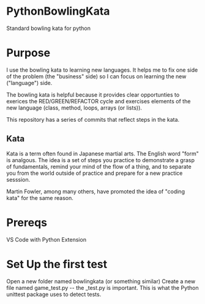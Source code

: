 # PythonBowlingKata
Standard bowling kata for python

# Purpose
I use the bowling kata to learning new languages. It helps me to fix one side of the problem (the "business" side) so I can focus on learning the new ("language") side.  

The bowling kata is helpful because it provides clear opportunties to exerices the RED/GREEN/REFACTOR cycle and exercises elements of the new language (class, method, loops, arrays (or lists)).  

This repository has a series of commits that reflect steps in the kata.  

## Kata
Kata is a term often found in Japanese martial arts. The English word "form" is analgous. The idea is a set of steps you practice to demonstrate a grasp of fundamentals, remind your mind of the flow of a thing, and to separate you from the world outside of practice and prepare for a new practice sesssion.  

Martin Fowler, among many others, have promoted the idea of "coding kata" for the same reason.  

# Prereqs
VS Code with Python Extension

# Set Up the first test
Open a new folder named bowlingkata (or something similar)
Create a new file named game_test.py -- the _test.py is important. This is what the Python unittest package uses to detect tests.




